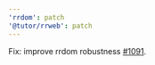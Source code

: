 ```yaml
---
'rrdom': patch
'@tutor/rrweb': patch
---
```


Fix: improve rrdom robustness [#1091](https://github.com/rrweb-io/rrweb/pull/1091).
